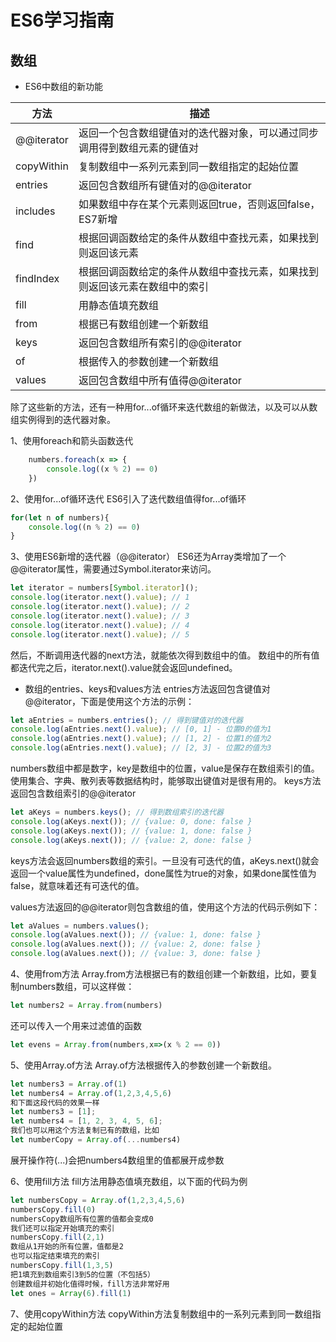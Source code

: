 ﻿# ES6学习指南

## 数组

* ES6中数组的新功能


| 方法 | 描述 |
| ------------- | ------------- | 
| @@iterator | 返回一个包含数组键值对的迭代器对象，可以通过同步调用得到数组元素的键值对 | 
| copyWithin | 复制数组中一系列元素到同一数组指定的起始位置 | 
| entries | 返回包含数组所有键值对的@@iterator | 
| includes | 如果数组中存在某个元素则返回true，否则返回false，ES7新增 |
| find | 根据回调函数给定的条件从数组中查找元素，如果找到则返回该元素 |
| findIndex | 根据回调函数给定的条件从数组中查找元素，如果找到则返回该元素在数组中的索引 |
| fill | 用静态值填充数组 |
| from | 根据已有数组创建一个新数组 |
| keys | 返回包含数组所有索引的@@iterator |
| of | 根据传入的参数创建一个新数组 |
| values | 返回包含数组中所有值得@@iterator |

除了这些新的方法，还有一种用for...of循环来迭代数组的新做法，以及可以从数组实例得到的迭代器对象。

1、使用foreach和箭头函数迭代

```javascript
    numbers.foreach(x => {
        console.log((x % 2) == 0)
    })
```

2、使用for...of循环迭代
ES6引入了迭代数组值得for...of循环
```javascript
for(let n of numbers){
    console.log((n % 2) == 0)
}
```

3、使用ES6新增的迭代器（@@iterator）
ES6还为Array类增加了一个@@iterator属性，需要通过Symbol.iterator来访问。

```javascript
let iterator = numbers[Symbol.iterator]();
console.log(iterator.next().value); // 1
console.log(iterator.next().value); // 2
console.log(iterator.next().value); // 3
console.log(iterator.next().value); // 4
console.log(iterator.next().value); // 5
```

然后，不断调用迭代器的next方法，就能依次得到数组中的值。
数组中的所有值都迭代完之后，iterator.next().value就会返回undefined。


* 数组的entries、keys和values方法
entries方法返回包含键值对@@iterator，下面是使用这个方法的示例：
```javascript
let aEntries = numbers.entries(); // 得到键值对的迭代器
console.log(aEntries.next().value); // [0, 1] - 位置0的值为1
console.log(aEntries.next().value); // [1, 2] - 位置1的值为2
console.log(aEntries.next().value); // [2, 3] - 位置2的值为3
```
numbers数组中都是数字，key是数组中的位置，value是保存在数组索引的值。
使用集合、字典、散列表等数据结构时，能够取出键值对是很有用的。
keys方法返回包含数组索引的@@iterator
```javascript
let aKeys = numbers.keys(); // 得到数组索引的迭代器
console.log(aKeys.next()); // {value: 0, done: false }
console.log(aKeys.next()); // {value: 1, done: false }
console.log(aKeys.next()); // {value: 2, done: false }
```
keys方法会返回numbers数组的索引。一旦没有可迭代的值，aKeys.next()就会返回一个value属性为undefined，done属性为true的对象，如果done属性值为false，就意味着还有可迭代的值。

values方法返回的@@iterator则包含数组的值，使用这个方法的代码示例如下：
```javascript
let aValues = numbers.values();
console.log(aValues.next()); // {value: 1, done: false }
console.log(aValues.next()); // {value: 2, done: false }
console.log(aValues.next()); // {value: 3, done: false }
```

4、使用from方法
Array.from方法根据已有的数组创建一个新数组，比如，要复制numbers数组，可以这样做：

```javascript
let numbers2 = Array.from(numbers)
```
还可以传入一个用来过滤值的函数
```javascript
let evens = Array.from(numbers,x=>(x % 2 == 0))
```

5、使用Array.of方法
Array.of方法根据传入的参数创建一个新数组。
```javascript
let numbers3 = Array.of(1)
let numbers4 = Array.of(1,2,3,4,5,6)
和下面这段代码的效果一样
let numbers3 = [1];
let numbers4 = [1, 2, 3, 4, 5, 6];
我们也可以用这个方法复制已有的数组，比如
let numberCopy = Array.of(...numbers4)
```
展开操作符(...)会把numbers4数组里的值都展开成参数

6、使用fill方法
fill方法用静态值填充数组，以下面的代码为例
```javascript
let numbersCopy = Array.of(1,2,3,4,5,6)
numbersCopy.fill(0)
numbersCopy数组所有位置的值都会变成0
我们还可以指定开始填充的索引
numbersCopy.fill(2,1)
数组从1开始的所有位置，值都是2
也可以指定结束填充的索引
numbersCopy.fill(1,3,5)
把1填充到数组索引3到5的位置（不包括5）
创建数组并初始化值得时候，fill方法非常好用
let ones = Array(6).fill(1)
```

7、使用copyWithin方法
copyWithin方法复制数组中的一系列元素到同一数组指定的起始位置








